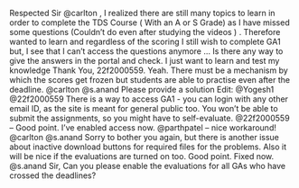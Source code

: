 Respected Sir @carlton , I realized there are still many topics to learn in order to complete the TDS Course ( With an A or S Grade) as I have missed some questions (Couldn’t do even after studying the videos ) . Therefore wanted to learn and regardless of the scoring I still wish to complete GA1 but, I see that I can’t access the questions  anymore … Is there any way to give the answers in the portal and check. I just want to learn and test my knowledge Thank You, 22f2000559.
Yeah. There must be a mechanism by which the scores get frozen but students are able to practise even after the deadline.
@carlton @s.anand Please provide a solution Edit: @Yogesh1 @22f2000559 There is a way to access GA1 - you can login with any other email ID, as the site is meant for general public too. You won’t be able to submit the assignments, so you might have to self-evaluate.
@22f2000559 – Good point. I’ve enabled access now. @parthpatel – nice workaround!
@carlton @s.anand Sorry to bother you again, but there is another issue about inactive download buttons for required files for the problems. Also it will be nice if the evaluations are turned on too.
Good point. Fixed now.
@s.anand Sir, Can you please enable the evaluations for all GAs who have crossed the deadlines?
